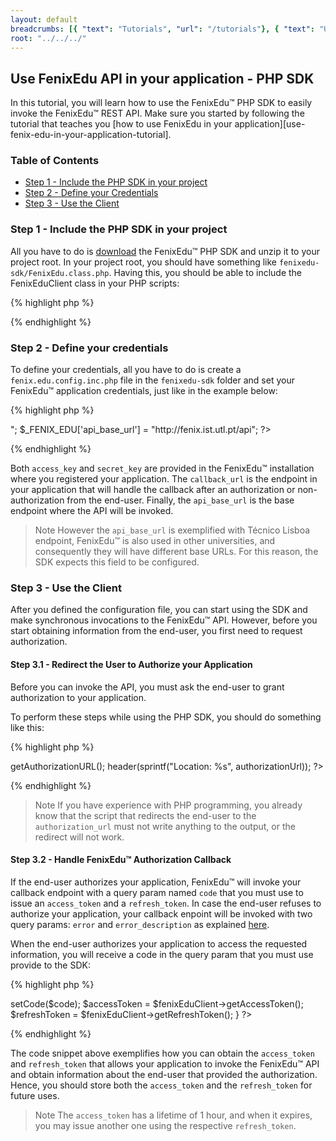 ```yaml
---
layout: default
breadcrumbs: [{ "text": "Tutorials", "url": "/tutorials"}, { "text": "Use FenixEdu API in your application", "url": "/tutorials/use-fenixedu-api-in-your-application" }, { "text": "PHP SDK", "url": "/tutorials/use-fenixedu-api-in-your-application/php-sdk" }]
root: "../../../"
---
```


## Use FenixEdu API in your application - PHP SDK

In this tutorial, you will learn how to use the FenixEdu™ PHP SDK to easily invoke the FenixEdu™ REST API. Make sure you started by following the tutorial that teaches you [how to use FenixEdu in your application][use-fenix-edu-in-your-application-tutorial].

### Table of Contents
* [Step 1 - Include the PHP SDK in your project](#step_1__include_the_php_sdk_in_your_project)
* [Step 2 - Define your Credentials](#step_2__define_your_credentials)
* [Step 3 - Use the Client](#step_3__use_the_client)

### Step 1 - Include the PHP SDK in your project

All you have to do is [download][FenixEduPHPSDK] the FenixEdu™ PHP SDK and unzip it to your project root. In your project root, you should have something like ```fenixedu-sdk/FenixEdu.class.php```. Having this, you should be able to include the FenixEduClient class in your PHP scripts:

{% highlight php %}
<?php
  require_once("fenixedu-sdk/FenixEduClient.class.php")
?>
{% endhighlight %}


### Step 2 - Define your credentials

To define your credentials, all you have to do is create a ```fenix.edu.config.inc.php``` file in the ```fenixedu-sdk``` folder and set your FenixEdu™ application credentials, just like in the example below:

{% highlight php %}
<?php
  $_FENIX_EDU['access_key']   = "123524412";
  $_FENIX_EDU['secret_key']   = "HhU3BB3hJ9h3n2Bhsz";
  $_FENIX_EDU['callback_url'] = "http://<your_application_callback_url>";
  $_FENIX_EDU['api_base_url'] = "http://fenix.ist.utl.pt/api";
?>
{% endhighlight %}

Both ```access_key``` and ```secret_key``` are provided in the FenixEdu™ installation where you registered your application. The ```callback_url``` is the endpoint in your application that will handle the callback after an authorization or non-authorization from the end-user. Finally, the ```api_base_url``` is the base endpoint where the API will be invoked.

> <span>Note</span>
> However the ```api_base_url``` is exemplified with Técnico Lisboa endpoint, FenixEdu™ is also used in other universities, and consequently they will have different base URLs. For this reason, the SDK expects this field to be configured.

### Step 3 - Use the Client

After you defined the configuration file, you can start using the SDK and make synchronous invocations to the FenixEdu™ API. However, before you start obtaining information from the end-user, you first need to request authorization.

#### Step 3.1 - Redirect the User to Authorize your Application

Before you can invoke the API, you must ask the end-user to grant authorization to your application. 

To perform these steps while using the PHP SDK, you should do something like this:

{% highlight php %}
<?php
  require_once("fenixedu-sdk/FenixEduClient.class.php")

  $fenixEduClient = FenixEduClient::getSingleton();
  $authorizationUrl = $fenixEduClient->getAuthorizationURL();

  header(sprintf("Location: %s", authorizationUrl));
?>
{% endhighlight %}

> <span>Note</span>
> If you have experience with PHP programming, you already know that the script that redirects the end-user to the ```authorization_url``` must not write anything to the output, or the redirect will not work.

#### Step 3.2 - Handle FenixEdu™ Authorization Callback

If the end-user authorizes your application, FenixEdu™ will invoke your callback endpoint with a query param named ```code``` that you must use to issue an ```access_token``` and a ```refresh_token```. In case the end-user refuses to authorize your application, your callback enpoint will be invoked with two query params: ```error``` and ```error_description``` as explained [here][RequestUserPermissionPage].

When the end-user authorizes your application to access the requested information, you will receive a code in the query param that you must use provide to the SDK:

{% highlight php %}
<?php

  if(isset($_GET['error'])) {
    // The end-user refused to give your application authorization.
  } else if(isset($_GET['code'])) {
    $code = $_GET['code'];
    $fenixEduClient = FenixEduClient::getSingleton();
    $fenixEduClient->setCode($code);
    $accessToken = $fenixEduClient->getAccessToken();
    $refreshToken = $fenixEduClient->getRefreshToken();
  }

?>
{% endhighlight %}

The code snippet above exemplifies how you can obtain the ```access_token``` and ```refresh_token``` that allows your application to invoke the FenixEdu™ API and obtain information about the end-user that provided the authorization. Hence, you should store both the ```access_token``` and the ```refresh_token``` for future uses.

> <span>Note</span> 
> The ```access_token``` has a lifetime of 1 hour, and when it expires, you may issue another one using the respective ```refresh_token```.


[RequestUserPermissionPage]: /tutorials/use-fenixedu-api-in-your-application/#step_22__request_the_user_permission
[FenixEduPHPSDK]: http://github.com/ist-dsi/fenixedu-php-sdk